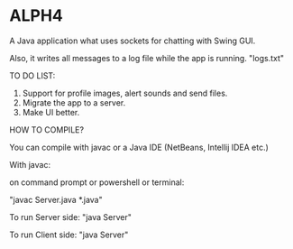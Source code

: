 # ALPH4
A Java application what uses sockets for chatting with Swing GUI.

Also, it writes all messages to a log file while the app is running. "logs.txt"


TO DO LIST:

1. Support for profile images, alert sounds and send files.
2. Migrate the app to a server.
3. Make UI better.

HOW TO COMPILE?

You can compile with javac or a Java IDE (NetBeans, Intellij IDEA etc.)

With javac:

on command prompt or powershell or terminal:

"javac Server.java *.java"

To run Server side:
"java Server"

To run Client side:
"java Server"
